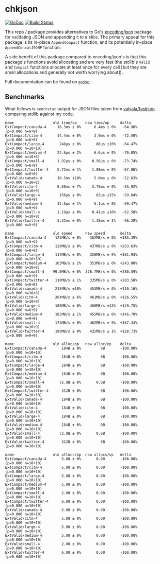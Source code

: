 chkjson
=======

[![GoDoc](https://godoc.org/github.com/twmb/chkjson?status.svg)](https://godoc.org/github.com/twmb/chkjson) [![Build Status](https://travis-ci.org/twmb/chkjson.svg?branch=master)](https://travis-ci.org/twmb/chkjson)

This repo / package provides alternatives to Go's
[encoding/json](https://golang.org/pkg/encoding/json/) package for validating
JSON and appending it to a slice. The primary appeal for this package is its
in-place `AppendCompact` function, and its potentially in-place
`AppendConcatJSONP` function.

A side benefit of this package compared to encoding/json's is that this
package's functions avoid allocating and are very fast (the stdlib's `Valid`
and `Compact` functions allocate at least once for every call [but they are
small allocations and generally not worth worrying about]).

Full documentation can be found on [`godoc`](https://godoc.org/github.com/twmb/chkjson).

## Benchmarks

What follows is `benchstat` output for JSON files taken from [valyala/fastjson](https://github.com/valyala/fastjson)
comparing stdlib against my code.

```
name                  old time/op    new time/op     delta
ExtCompact/canada-4     18.3ms ± 0%      6.4ms ± 0%   -64.96%  (p=0.000 n=9+9)
ExtCompact/citm-4       14.4ms ± 0%      3.9ms ± 0%   -72.50%  (p=0.000 n=8+9)
ExtCompact/large-4       248µs ± 0%       88µs ±10%   -64.47%  (p=0.000 n=10+10)
ExtCompact/medium-4     22.6µs ± 2%      6.6µs ± 0%   -70.85%  (p=0.000 n=10+8)
ExtCompact/small-4      1.92µs ± 0%     0.50µs ± 0%   -73.74%  (p=0.000 n=8+9)
ExtCompact/twitter-4    5.72ms ± 1%     1.88ms ± 0%   -67.06%  (p=0.000 n=8+8)
ExtValid/canada-4       10.5ms ±10%      5.0ms ± 0%   -52.63%  (p=0.000 n=10+8)
ExtValid/citm-4         8.50ms ± 7%     3.75ms ± 0%   -55.92%  (p=0.000 n=10+9)
ExtValid/large-4         156µs ± 0%       63µs ±15%   -59.84%  (p=0.000 n=8+9)
ExtValid/medium-4       12.6µs ± 1%      5.1µs ± 0%   -59.47%  (p=0.000 n=9+9)
ExtValid/small-4        1.10µs ± 0%     0.41µs ±10%   -62.58%  (p=0.000 n=10+9)
ExtValid/twitter-4      3.32ms ± 0%     1.45ms ± 1%   -56.28%  (p=0.000 n=9+9)

name                  old speed      new speed       delta
ExtCompact/canada-4    123MB/s ± 0%    352MB/s ± 0%  +185.39%  (p=0.000 n=9+9)
ExtCompact/citm-4      120MB/s ± 0%    437MB/s ± 0%  +263.63%  (p=0.000 n=8+9)
ExtCompact/large-4     114MB/s ± 0%    320MB/s ± 9%  +181.93%  (p=0.000 n=10+10)
ExtCompact/medium-4    103MB/s ± 2%    353MB/s ± 0%  +243.08%  (p=0.000 n=10+8)
ExtCompact/small-4    99.0MB/s ± 0%  376.7MB/s ± 0%  +280.59%  (p=0.000 n=8+9)
ExtCompact/twitter-4   110MB/s ± 1%    335MB/s ± 0%  +203.58%  (p=0.000 n=8+8)
ExtValid/canada-4      215MB/s ±10%    453MB/s ± 0%  +110.16%  (p=0.000 n=10+8)
ExtValid/citm-4        204MB/s ± 6%    461MB/s ± 0%  +126.55%  (p=0.000 n=10+9)
ExtValid/large-4       180MB/s ± 0%    450MB/s ±13%  +149.75%  (p=0.000 n=8+9)
ExtValid/medium-4      185MB/s ± 1%    455MB/s ± 0%  +146.70%  (p=0.000 n=9+9)
ExtValid/small-4       173MB/s ± 0%    462MB/s ± 9%  +167.33%  (p=0.000 n=10+9)
ExtValid/twitter-4     190MB/s ± 0%    435MB/s ± 1%  +128.73%  (p=0.000 n=9+9)

name                  old alloc/op   new alloc/op    delta
ExtCompact/canada-4       184B ± 0%         0B       -100.00%  (p=0.000 n=10+10)
ExtCompact/citm-4         184B ± 0%         0B       -100.00%  (p=0.000 n=10+10)
ExtCompact/large-4        184B ± 0%         0B       -100.00%  (p=0.000 n=10+10)
ExtCompact/medium-4       184B ± 0%         0B       -100.00%  (p=0.000 n=10+10)
ExtCompact/small-4       72.0B ± 0%       0.0B       -100.00%  (p=0.000 n=10+10)
ExtCompact/twitter-4      312B ± 0%         0B       -100.00%  (p=0.000 n=10+10)
ExtValid/canada-4         184B ± 0%         0B       -100.00%  (p=0.000 n=10+10)
ExtValid/citm-4           184B ± 0%         0B       -100.00%  (p=0.000 n=10+10)
ExtValid/large-4          184B ± 0%         0B       -100.00%  (p=0.000 n=10+10)
ExtValid/medium-4         184B ± 0%         0B       -100.00%  (p=0.000 n=10+10)
ExtValid/small-4         72.0B ± 0%       0.0B       -100.00%  (p=0.000 n=10+10)
ExtValid/twitter-4        312B ± 0%         0B       -100.00%  (p=0.000 n=10+10)

name                  old allocs/op  new allocs/op   delta
ExtCompact/canada-4       5.00 ± 0%       0.00       -100.00%  (p=0.000 n=10+10)
ExtCompact/citm-4         5.00 ± 0%       0.00       -100.00%  (p=0.000 n=10+10)
ExtCompact/large-4        5.00 ± 0%       0.00       -100.00%  (p=0.000 n=10+10)
ExtCompact/medium-4       5.00 ± 0%       0.00       -100.00%  (p=0.000 n=10+10)
ExtCompact/small-4        2.00 ± 0%       0.00       -100.00%  (p=0.000 n=10+10)
ExtCompact/twitter-4      6.00 ± 0%       0.00       -100.00%  (p=0.000 n=10+10)
ExtValid/canada-4         5.00 ± 0%       0.00       -100.00%  (p=0.000 n=10+10)
ExtValid/citm-4           5.00 ± 0%       0.00       -100.00%  (p=0.000 n=10+10)
ExtValid/large-4          5.00 ± 0%       0.00       -100.00%  (p=0.000 n=10+10)
ExtValid/medium-4         5.00 ± 0%       0.00       -100.00%  (p=0.000 n=10+10)
ExtValid/small-4          2.00 ± 0%       0.00       -100.00%  (p=0.000 n=10+10)
ExtValid/twitter-4        6.00 ± 0%       0.00       -100.00%  (p=0.000 n=10+10)
```
